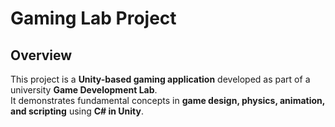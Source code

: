 # Gaming Lab Project

## Overview
This project is a **Unity-based gaming application** developed as part of a university **Game Development Lab**.  
It demonstrates fundamental concepts in **game design, physics, animation, and scripting** using **C# in Unity**.
